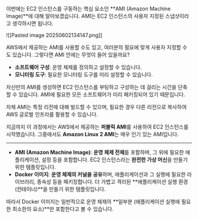 
이번에는 EC2 인스턴스를 구동하는 핵심 요소인 **AMI (Amazon Machine Image)**에 대해 알아보겠습니다. AMI는 EC2 인스턴스의 사용자 지정된 스냅샷이라고 생각하시면 됩니다.

![[Pasted image 20250602134147.png]]

AWS에서 제공하는 AMI를 사용할 수도 있고, 여러분의 필요에 맞게 사용자 지정할 수도 있습니다. 그렇다면 AMI 안에는 무엇이 들어 있을까요?

- **소프트웨어 구성**: 운영 체제를 정의하고 설정할 수 있습니다.
- **모니터링 도구**: 필요한 모니터링 도구를 미리 설정할 수 있습니다.

자신만의 AMI를 생성하면 EC2 인스턴스를 부팅하고 구성하는 데 걸리는 시간을 단축할 수 있습니다. AMI에 필요한 모든 소프트웨어가 미리 패키징되어 있기 때문입니다.

자체 AMI는 특정 리전에 대해 빌드할 수 있으며, 필요한 경우 다른 리전으로 복사하여 AWS 글로벌 인프라를 활용할 수 있습니다.

지금까지 이 과정에서는 AWS에서 제공하는 **퍼블릭 AMI**를 사용하여 EC2 인스턴스를 시작했습니다. 그중에서도 **Amazon Linux 2 AMI**는 매우 인기 있는 AMI입니다.

---


- **AMI (Amazon Machine Image)**: **운영 체제 전체**를 포함하며, 그 위에 필요한 애플리케이션, 설정 등을 포함합니다. EC2 인스턴스라는 **완전한 가상 머신**을 만들기 위한 템플릿입니다.
- **Docker 이미지**: **운영 체제의 커널을 공유**하며, 애플리케이션과 그 실행에 필요한 라이브러리, 종속성 등을 패키징합니다. 더 가볍고 격리된 **애플리케이션 실행 환경 (컨테이너)**을 만들기 위한 템플릿입니다.

따라서 Docker 이미지는 일반적으로 운영 체제의 **일부분 (애플리케이션 실행에 필요한 최소한의 요소)**만 포함한다고 볼 수 있습니다.
